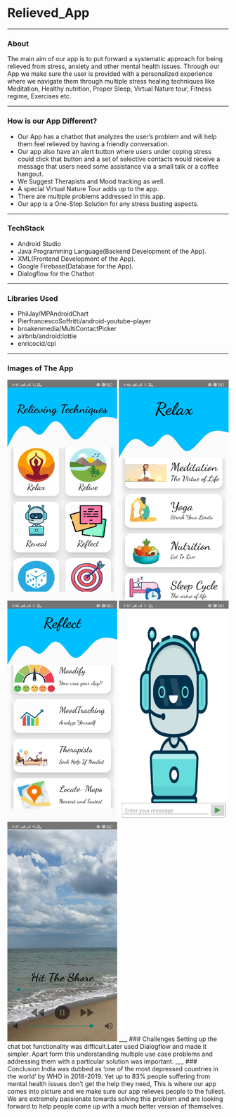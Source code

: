# Relieved_App
___

### About
The main aim of our app is to put forward a systematic approach for being relieved from stress, anxiety and other mental health issues. Through our App we make sure the user is provided with a personalized experience where we navigate them through multiple stress healing techniques like Meditation, Healthy nutrition, Proper Sleep, Virtual Nature tour, Fitness regime, Exercises etc.
___
### How is our App Different?
- Our App has a chatbot that analyzes the user’s problem and will help them feel relieved by having a friendly conversation.
- Our app also have an alert button where users under coping stress could click that button and a set of selective contacts would receive a message that users need some assistance via a small talk or a coffee hangout.
- We Suggest Therapists and Mood tracking as well.
- A special Virtual Nature Tour adds up to the app.
- There are multiple problems addressed in this app.
-   Our app is a One-Stop Solution for any stress busting aspects.
___
### TechStack
- Android Studio
- Java Programming Language(Backend Development of the App).
- XML(Frontend Development of the App).
- Google Firebase(Database for the App).
- Dialogflow for the Chatbot
___
### Libraries Used

- PhilJay/MPAndroidChart
- PierfrancescoSoffritti/android-youtube-player
- broakenmedia/MultiContactPicker
- airbnb/android:lottie
- enricocid/cpl

___
### Images of The App
<img src="https://github.com/Kiranmayep/Relieved_App/blob/master/2.jpeg" width="250" height="500" />
<img src="https://github.com/Kiranmayep/Relieved_App/blob/master/3.jpeg" width="250" height="500" />
<img src="https://github.com/Kiranmayep/Relieved_App/blob/master/4.jpeg" width="250" height="500" />
<img src="https://github.com/Kiranmayep/Relieved_App/blob/master/7.jpeg" width="250" height="500" />
<img src="https://github.com/Kiranmayep/Relieved_App/blob/master/8.jpeg" width="250" height="500" />
___
### Challenges
Setting up the chat bot functionality was difficult.Later used Dialogflow and made it simpler.
Apart form this understanding multiple use case problems and addressing them with a particular solution was important.
___
### Conclusion
India was dubbed as ‘one of the most depressed countries in the world’ by WHO in 2018-2019. Yet up to 83% people suffering from mental health issues don’t get the help they need, This is where our app comes into picture and we make sure our app relieves people to the fullest. We are extremely passionate towards solving this problem and are looking forward to help people come up with a much better version of themselves.




